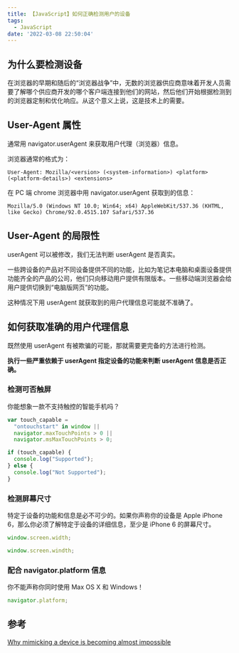 ```yaml
---
title: 【JavaScript】如何正确检测用户的设备
tags:
  - JavaScript
date: '2022-03-08 22:50:04'
---
```


## 为什么要检测设备

在浏览器的早期和随后的“浏览器战争”中，无数的浏览器供应商意味着开发人员需要了解哪个供应商开发的哪个客户端连接到他们的网站，然后他们开始根据检测到的浏览器定制和优化响应。从这个意义上说，这是技术上的需要。

## User-Agent 属性

通常用 navigator.userAgent 来获取用户代理（浏览器）信息。

浏览器通常的格式为：

`User-Agent: Mozilla/<version> (<system-information>) <platform> (<platform-details>) <extensions>`

在 PC 端 chrome 浏览器中用 navigator.userAgent 获取到的信息：

`Mozilla/5.0 (Windows NT 10.0; Win64; x64) AppleWebKit/537.36 (KHTML, like Gecko) Chrome/92.0.4515.107 Safari/537.36`

## User-Agent 的局限性

userAgent 可以被修改，我们无法判断 userAgent 是否真实。

一些跨设备的产品对不同设备提供不同的功能，比如为笔记本电脑和桌面设备提供功能齐全的产品的公司，他们只向移动用户提供有限版本。一些移动端浏览器会给用户提供切换到“电脑版网页”的功能。

这种情况下用 userAgent 就获取到的用户代理信息可能就不准确了。

## 如何获取准确的用户代理信息

既然使用 userAgent 有被欺骗的可能，那就需要更完备的方法进行检测。

**执行一些严重依赖于 userAgent 指定设备的功能来判断 userAgent 信息是否正确。**

### 检测可否触屏

你能想象一款不支持触控的智能手机吗？

```js
var touch_capable =
  "ontouchstart" in window ||
  navigator.maxTouchPoints > 0 ||
  navigator.msMaxTouchPoints > 0;

if (touch_capable) {
  console.log("Supported");
} else {
  console.log("Not Supported");
}
```

### 检测屏幕尺寸

特定于设备的功能和信息是必不可少的。如果你声称你的设备是 Apple iPhone 6，那么你必须了解特定于设备的详细信息，至少是 iPhone 6 的屏幕尺寸。

```js
window.screen.width;

window.screen.windth;
```

### 配合 navigator.platform 信息

你不能声称你同时使用 Max OS X 和 Windows！

```js
navigator.platform;
```

## 参考

[Why mimicking a device is becoming almost impossible](https://multilogin.com/why-mimicking-a-device-is-almost-impossible/)
